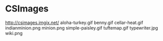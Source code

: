 CSImages
========
http://csimages.imgix.net/
aloha-turkey.gif
benny.gif
cellar-heat.gif
indianminion.png
minion.png
simple-paisley.gif
tuftemap.gif
typewriter.jpg
wiki.png
